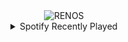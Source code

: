 <div align="center">
<picture>
    <source media="(prefers-color-scheme: dark)" srcset="https://i.ibb.co/Xfc6cH2s/output-gif.gif">
    <source media="(prefers-color-scheme: light)" srcset="https://i.ibb.co/Xfc6cH2s/output-gif.gif">
    <img alt="RENOS" src="https://i.ibb.co/Xfc6cH2s/output-gif.gif">
</picture>
<details>
<summary>Spotify Recently Played</summary>
<img src="https://spotify-recently-played-readme.vercel.app/api?user=31d6d6zerc5ct6kck32na2ozsqf4&unique=1&width=400" alt="Spotify" />
</details>
</div>

<!-- Image deletion URL: https://ibb.co/ZRqvq9L8/c69088f5d93bedf20fec68bae41dc86b -->